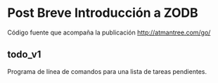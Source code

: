 Post Breve Introducción a ZODB
==============================

Código fuente que acompaña la publicación http://atmantree.com/go/

todo_v1
-------

Programa de línea de comandos para una lista de tareas pendientes.
